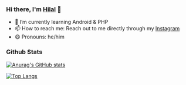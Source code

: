 ### Hi there, I'm [Hilal](https://www.linkedin.com/in/hilal-rafi-iqbal-sebastian-91a294190/) 👋

- 🌱 I’m currently learning Android & PHP
- 📫 How to reach me: Reach out to me directly through my [Instagram](https://www.instagram.com/hilalrafi/)
- 😄 Pronouns: he/him

### Github Stats

[![Anurag's GitHub stats](https://github-readme-stats.vercel.app/api?username=hilalrafi&show_icons=true&theme=tokyonight)](https://github.com/anuraghazra/github-readme-stats)

[![Top Langs](https://github-readme-stats.vercel.app/api/top-langs/?username=hilalrafi&theme=tokyonight)](https://github.com/anuraghazra/github-readme-stats)

